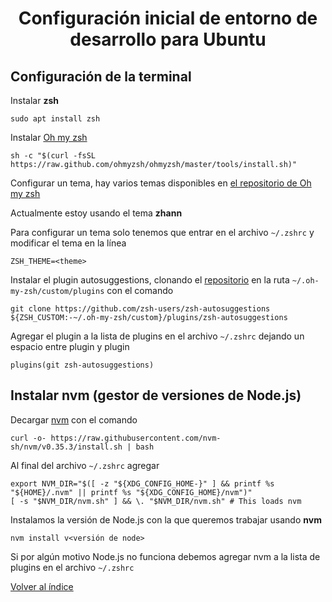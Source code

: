 <h1 align="center">Configuración inicial de entorno de desarrollo para Ubuntu</h1>

## Configuración de la terminal

Instalar **zsh**

```shell
sudo apt install zsh
```

Instalar [Oh my zsh](https://ohmyz.sh/)

```shell
sh -c "$(curl -fsSL https://raw.github.com/ohmyzsh/ohmyzsh/master/tools/install.sh)"
```

Configurar un tema, hay varios temas disponibles en [el repositorio de Oh my zsh](https://github.com/ohmyzsh/ohmyzsh/wiki/Themes)

Actualmente estoy usando el tema **zhann**

Para configurar un tema solo tenemos que entrar en el archivo `~/.zshrc` y modificar el tema en la línea

```shell
ZSH_THEME=<theme>
```

Instalar el plugin autosuggestions, clonando el [repositorio](https://github.com/zsh-users/zsh-autosuggestions/blob/master/INSTALL.md) en la ruta `~/.oh-my-zsh/custom/plugins` con el comando

```shell
git clone https://github.com/zsh-users/zsh-autosuggestions ${ZSH_CUSTOM:-~/.oh-my-zsh/custom}/plugins/zsh-autosuggestions
```

Agregar el plugin a la lista de plugins en el archivo `~/.zshrc` dejando un espacio entre plugin y plugin

```shell
plugins(git zsh-autosuggestions)
```

## Instalar nvm (gestor de versiones de Node.js)

Decargar [nvm](https://github.com/nvm-sh/nvm) con el comando

```shell
curl -o- https://raw.githubusercontent.com/nvm-sh/nvm/v0.35.3/install.sh | bash
```

Al final del archivo `~/.zshrc` agregar

```shell
export NVM_DIR="$([ -z "${XDG_CONFIG_HOME-}" ] && printf %s "${HOME}/.nvm" || printf %s "${XDG_CONFIG_HOME}/nvm")"
[ -s "$NVM_DIR/nvm.sh" ] && \. "$NVM_DIR/nvm.sh" # This loads nvm
```

Instalamos la versión de Node.js con la que queremos trabajar usando **nvm**

```shell
nvm install v<versión de node>
```

Si por algún motivo Node.js no funciona debemos agregar nvm a la lista de plugins en el archivo `~/.zshrc`

[Volver al índice](../README.md)
